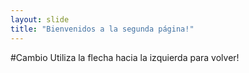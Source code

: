 ```yaml
---
layout: slide
title: "Bienvenidos a la segunda página!"
---
```

#Cambio
Utiliza la flecha hacia la izquierda para volver!
